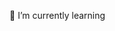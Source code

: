 🌱 I’m currently learning

<!---
DomaDr/DomaDr is a ✨ special ✨ repository because its `README.md` (this file) appears on your GitHub profile.
You can click the Preview link to take a look at your changes.
--->
